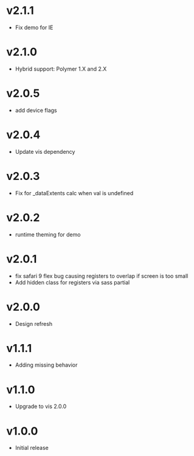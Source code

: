 v2.1.1
==================
* Fix demo for IE

v2.1.0
==================
* Hybrid support: Polymer 1.X and 2.X

v2.0.5
==================
* add device flags

v2.0.4
==================
* Update vis dependency

v2.0.3
==================
* Fix for _dataExtents calc when val is undefined

v2.0.2
==================
* runtime theming for demo

v2.0.1
==================
* fix safari 9 flex bug causing registers to overlap if screen is too small
* Add hidden class for registers via sass partial

v2.0.0
==================
* Design refresh

v1.1.1
==================
* Adding missing behavior

v1.1.0
==================
* Upgrade to vis 2.0.0

v1.0.0
==================
* Initial release
